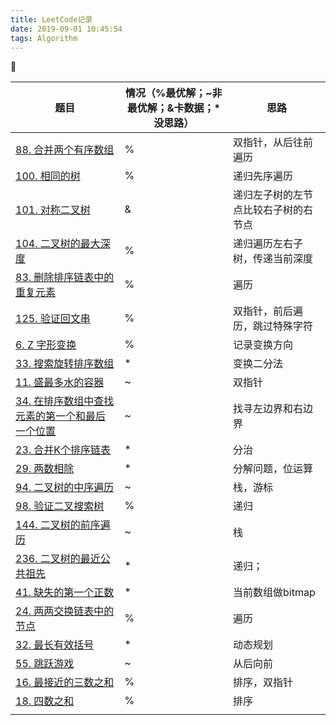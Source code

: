 ```yaml
---
title: LeetCode记录
date: 2019-09-01 10:45:54
tags: Algorithm
---
```


<!--more-->

| 题目                                                         | 情况（%最优解；~非最优解；&卡数据；*没思路） | 思路                                 |
| ------------------------------------------------------------ | -------------------------------------------- | ------------------------------------ |
| [88. 合并两个有序数组](https://leetcode-cn.com/problems/merge-sorted-array/) | %                                            | 双指针，从后往前遍历                 |
| [100. 相同的树](https://leetcode-cn.com/problems/same-tree/) | %                                            | 递归先序遍历                         |
| [101. 对称二叉树](https://leetcode-cn.com/problems/symmetric-tree/) | &                                            | 递归左子树的左节点比较右子树的右节点 |
| [104. 二叉树的最大深度](https://leetcode-cn.com/problems/maximum-depth-of-binary-tree/) | %                                            | 递归遍历左右子树，传递当前深度       |
| [83. 删除排序链表中的重复元素](https://leetcode-cn.com/problems/remove-duplicates-from-sorted-list/) | %                                            | 遍历                                 |
| [125. 验证回文串](https://leetcode-cn.com/problems/valid-palindrome/) | %                                            | 双指针，前后遍历，跳过特殊字符       |
| [6. Z 字形变换](https://leetcode-cn.com/problems/zigzag-conversion/) | %                                            | 记录变换方向                         |
| [33. 搜索旋转排序数组](https://leetcode-cn.com/problems/search-in-rotated-sorted-array/) | *                                            | 变换二分法                           |
| [11. 盛最多水的容器](https://leetcode-cn.com/problems/container-with-most-water/) | ~                                            | 双指针                               |
| [34. 在排序数组中查找元素的第一个和最后一个位置](https://leetcode-cn.com/problems/find-first-and-last-position-of-element-in-sorted-array/) | ~                                            | 找寻左边界和右边界                   |
| [23. 合并K个排序链表](https://leetcode-cn.com/problems/merge-k-sorted-lists/) | *                                            | 分治                                 |
| [29. 两数相除](https://leetcode-cn.com/problems/divide-two-integers/) | *                                            | 分解问题，位运算                     |
| [94. 二叉树的中序遍历](https://leetcode-cn.com/problems/binary-tree-inorder-traversal/) | ~                                            | 栈，游标                             |
| [98. 验证二叉搜索树](https://leetcode-cn.com/problems/validate-binary-search-tree/) | %                                            | 递归                                 |
| [144. 二叉树的前序遍历](https://leetcode-cn.com/problems/binary-tree-preorder-traversal/) | ~                                            | 栈                                   |
| [236. 二叉树的最近公共祖先](https://leetcode-cn.com/problems/lowest-common-ancestor-of-a-binary-tree/) | *                                            | 递归；                               |
| [41. 缺失的第一个正数](https://leetcode-cn.com/problems/first-missing-positive/) | *                                            | 当前数组做bitmap                     |
| [24. 两两交换链表中的节点](https://leetcode-cn.com/problems/swap-nodes-in-pairs/) | %                                            | 遍历                                 |
| [32. 最长有效括号](https://leetcode-cn.com/problems/longest-valid-parentheses/) | *                                            | 动态规划                             |
| [55. 跳跃游戏](https://leetcode-cn.com/problems/jump-game/)  | ~                                            | 从后向前                             |
| [16. 最接近的三数之和](https://leetcode-cn.com/problems/3sum-closest/) | %                                            | 排序，双指针                         |
| [18. 四数之和](https://leetcode-cn.com/problems/4sum/)       | %                                            | 排序                                 |
|                                                              |                                              |                                      |

